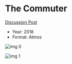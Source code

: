 # The Commuter

[Discussion Post](https://www.avsforum.com/threads/bass-eq-for-filtered-movies.2995212/post-56747676)

* Year: 2018
* Format: Atmos

![img 0](https://i.imgur.com/0DpnPSZ.jpg)

![img 1](https://i.imgur.com/YlUB7WB.png)


